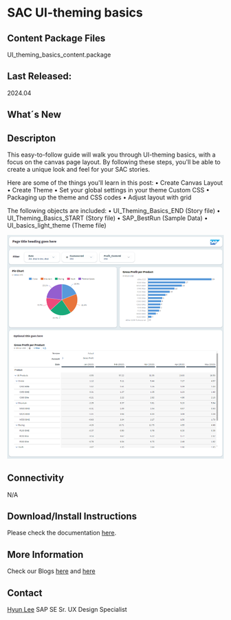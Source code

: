 # SAC UI-theming basics


## Content Package Files
UI_theming_basics_content.package

## Last Released:
2024.04

## What´s New

## Descripton
This easy-to-follow guide will walk you through UI-theming basics, with a focus on the canvas page layout. By following these steps, you'll be able to create a unique look and feel for your SAC stories.

Here are some of the things you'll learn in this post:
• Create Canvas Layout
• Create Theme
• Set your global settings in your theme Custom CSS
• Packaging up the theme and CSS codes
• Adjust layout with grid

The following objects are included:
• UI_Theming_Basics_END (Story file)
• UI_Theming_Basics_START (Story file)
• SAP_BestRun (Sample Data)
• UI_basics_light_theme (Theme file)


![SAC UI Theming Basics](SAC_UI_Theming_Basics.png)

## Connectivity
N/A

## Download/Install Instructions
Please check the documentation [here](https://help.sap.com/docs/SAP_ANALYTICS_CLOUD/42093f14b43c485fbe3adbbe81eff6c8/603e26204ce14bd8b5f9729a8123636f.html).

## More Information
Check our Blogs [here](https://community.sap.com/t5/c-khhcw49343/SAP+Analytics+Cloud/pd-p/67838200100800006884) and [here](https://community.sap.com/t5/c-khhcw49343/Data+and+Analytics/pd-p/87817424-f4e7-46f2-af14-88bf0f4ba034)

## Contact
[Hyun Lee](mailto:hyun.lee@sap.com)
SAP SE
Sr. UX Design Specialist

